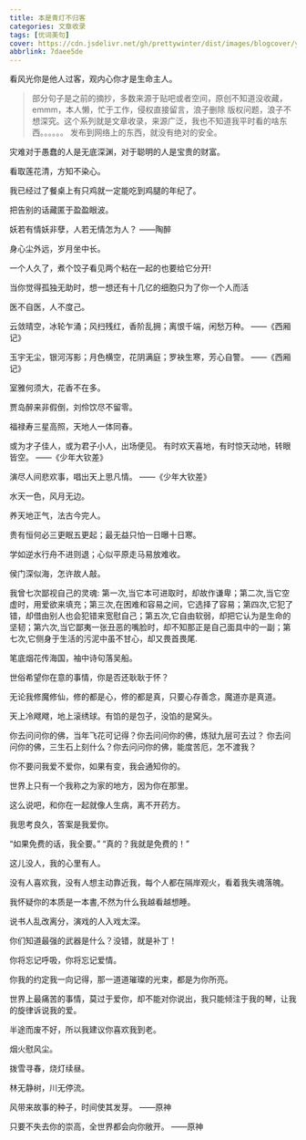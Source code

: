 ```yaml
---
title: 本是青灯不归客
categories: 文章收录
tags: [优词美句]
cover: https://cdn.jsdelivr.net/gh/prettywinter/dist/images/blogcover/youcimeiju.png
abbrlink: 7daee5de
---
```


看风光你是他人过客，观内心你才是生命主人。

<!-- more -->

> 部分句子是之前的摘抄，多数来源于贴吧或者空间，原创不知道没收藏，emmm，本人懒，忙于工作，侵权直接留言，浪子删除
> 版权问题，浪子不想深究。这个系列就是文章收录，来源广泛，我也不知道我平时看的啥东西。。。。。。
> 发布到网络上的东西，就没有绝对的安全。

灾难对于愚蠢的人是无底深渊，对于聪明的人是宝贵的财富。

看取莲花清，方知不染心。

我已经过了餐桌上有只鸡就一定能吃到鸡腿的年纪了。

把告别的话藏匿于盈盈眼波。

妖若有情妖非孽，人若无情怎为人？            ——陶醉

身心尘外远，岁月坐中长。

一个人久了，煮个饺子看见两个粘在一起的也要给它分开!

当你觉得孤独无助时，想一想还有十几亿的细胞只为了你一个人而活

医不自医，人不度己。

云敛晴空，冰轮乍涌；风扫残红，香阶乱拥；离恨千端，闲愁万种。    ——《西厢记》

玉宇无尘，银河泻影；月色横空，花阴满庭；罗袂生寒，芳心自警。    ——《西厢记》

室雅何须大，花香不在多。

贾岛醉来非假倒，刘伶饮尽不留零。

福禄寿三星高照，天地人一体同春。

或为才子佳人，或为君子小人，出场便见。
有时欢天喜地，有时惊天动地，转眼皆空。      ——《少年大钦差》

演尽人间悲欢事，唱出天上思凡情。            ——《少年大钦差》

水天一色，风月无边。

养天地正气，法古今完人。

贵有恒何必三更眠五更起；最无益只怕一日曝十日寒。

学如逆水行舟不进则退；心似平原走马易放难收。

侯门深似海，怎许故人敲。

我曾七次鄙视自己的灵魂: 第一次,当它本可进取时，却故作谦卑；第二次,当它空虚时，用爱欲来填充；第三次,在困难和容易之间，它选择了容易；第四次,它犯了错，却借由别人也会犯错来宽慰自己；第五次,它自由软弱，却把它认为是生命的坚韧；第六次,当它鄙夷一张丑恶的嘴脸时，却不知那正是自己面具中的一副；第七次,它侧身于生活的污泥中虽不甘心，却又畏首畏尾.

笔底烟花传海国，袖中诗句落吴船。

世俗希望你在意的事情，你是否还耿耿于怀？

无论我修魔修仙，修的都是心，修的都是真，只要心存善念，魔道亦是真道。

天上冷飕飕，地上滚绣球。有馅的是包子，没馅的是窝头。

你去问问你的佛，当年飞花可记得？你去问问你的佛，炼狱九层可去过？
你去问问你的佛，三生石上刻什么？你去问问你的佛，能度苦厄，怎不渡我？

你不要问我爱不爱你，如果有变，我会通知你的。

世界上只有一个我称之为家的地方，因为你在那里。

这么说吧，和你在一起就像人生病，离不开药方。

我思考良久，答案是我爱你。

“如果免费的话，我全要。”
“真的？我就是免费的！”

这儿没人，我的心里有人。

没有人喜欢我，没有人想主动靠近我，每个人都在隔岸观火，看着我失魂落魄。

我怀疑你的本质是一本書,不然为什么我越看越想睡。

说书人乱改离分，演戏的人入戏太深。

你们知道最强的武器是什么？没错，就是补丁！

你将忘记呼吸，你将忘记爱情。

你我的约定我一向记得，那一道道璀璨的光束，都是为你所亮。

世界上最痛苦的事情，莫过于爱你，却不能对你说出，我只能倾注于我的琴，让我的旋律诉说我的爱。

半途而废不好，所以我建议你喜欢我到老。

烟火慰风尘。

拨雪寻春，烧灯续昼。

林无静树，川无停流。

风带来故事的种子，时间使其发芽。  ——原神

只要不失去你的崇高，全世界都会向你敞开。    ——原神